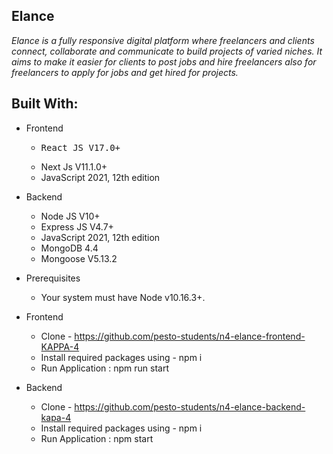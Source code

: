 ## Elance
<!-- _Elance is fully responsive digital platform where freelancers and clients to connect, collaborate and communicate to build projects of varied niches. It aims to make it easier for clients to post jobs and hire freelancers also for freelancers to apply for jobs and get hired for projects._ -->
_Elance is a fully responsive digital platform where freelancers and clients connect, collaborate and communicate to build projects of varied niches. It aims to make it easier for clients to post jobs and hire freelancers also for freelancers to apply for jobs and get hired for projects._
## Built With:
* Frontend
  - <pre>React JS V17.0+
  - Next Js V11.1.0+
  - JavaScript 2021, 12th edition

* Backend
  - Node JS V10+
  - Express JS V4.7+
  - JavaScript 2021, 12th edition
  - MongoDB 4.4
  - Mongoose V5.13.2

* Prerequisites
  - Your system must have Node v10.16.3+.

* Frontend
  - Clone - https://github.com/pesto-students/n4-elance-frontend-KAPPA-4
  - Install required packages using - npm i
  - Run Application : npm run start

* Backend
  - Clone - https://github.com/pesto-students/n4-elance-backend-kapa-4
  - Install required packages using - npm i
  - Run Application : npm start

